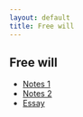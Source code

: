 ```yaml
---
layout: default
title: Free will
---
```


## Free will


+ [Notes 1](Handout1)
+ [Notes 2](Handout2)
+ [Essay](Essay)


